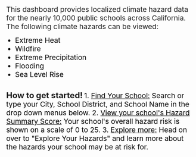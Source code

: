 <br>
<span style="font-size:19px;">This dashboard provides localized climate hazard data for the nearly 10,000 public schools across California. The following climate hazards can be viewed:
</span>

<ul>
   <li style="color:black;font-size:19px">Extreme Heat</li>
   <li style="color:black;font-size:19px">Wildfire</li>
   <li style="color:black;font-size:19px">Extreme Precipitation</li>
   <li style="color:black;font-size:19px">Flooding</li>
   <li style="color:black;font-size:19px">Sea Level Rise</li>
  </ul>
<br>
<span style="font-size:22px;"><b>How to get started!</b></span>
<span style="color:black;font-size:19px">  
1. <u>Find Your School:</u> Search or type your City, School District, and School Name in the drop down menus below.    
2. <u>View your school's Hazard Summary Score:</u> Your school's overall hazard risk is shown on a scale of 0 to 25.   
3. <u>Explore more:</u> Head on over to "Explore Your Hazards" and learn more about the hazards your school may be at risk for.   
</span>
<br>


